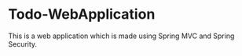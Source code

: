 # Todo-WebApplication
This is a web application which is made using Spring MVC and Spring Security.
